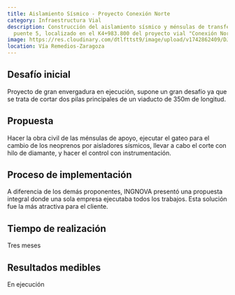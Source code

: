 ```yaml
---
title: Aislamiento Sísmico - Proyecto Conexión Norte
category: Infraestructura Vial
description: Construcción del aislamiento sísmico y ménsulas de transferencia de
  puente 5, localizado en el K4+983.800 del proyecto vial "Conexión Norte
image: https://res.cloudinary.com/dtlfttst9/image/upload/v1742862409/DJI_0038_tqioc4.jpg
location: Vía Remedios-Zaragoza
---
```

## Desafío inicial
Proyecto de gran envergadura en ejecución, supone un gran desafío ya que se trata de cortar dos pilas principales de un viaducto de 350m de longitud.
## Propuesta
Hacer la obra civil de las ménsulas de apoyo, ejecutar el gateo para el cambio de los neoprenos por aisladores sísmicos, llevar a cabo el corte con hilo de diamante, y hacer el control con instrumentación.
## Proceso de implementación
A diferencia de los demás proponentes, INGNOVA presentó una propuesta integral donde una sola empresa ejecutaba todos los trabajos. Esta solución fue la más atractiva para el cliente.
## Tiempo de realización
Tres meses
## Resultados medibles
En ejecución
